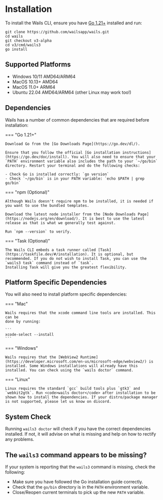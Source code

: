 # Installation

To install the Wails CLI, ensure you have [Go 1.21+](https://go.dev/dl/)
installed and run:

```shell
git clone https://github.com/wailsapp/wails.git
cd wails
git checkout v3-alpha
cd v3/cmd/wails3
go install
```

## Supported Platforms

- Windows 10/11 AMD64/ARM64
- MacOS 10.13+ AMD64
- MacOS 11.0+ ARM64
- Ubuntu 22.04 AMD64/ARM64 (other Linux may work too!)

## Dependencies

Wails has a number of common dependencies that are required before installation:

=== "Go 1.21+"

    Download Go from the [Go Downloads Page](https://go.dev/dl/).

    Ensure that you follow the official [Go installation instructions](https://go.dev/doc/install). You will also need to ensure that your `PATH` environment variable also includes the path to your `~/go/bin` directory. Restart your terminal and do the following checks:

    - Check Go is installed correctly: `go version`
    - Check `~/go/bin` is in your PATH variable: `echo $PATH | grep go/bin`

=== "npm (Optional)"

    Although Wails doesn't require npm to be installed, it is needed if you want to use the bundled templates.

    Download the latest node installer from the [Node Downloads Page](https://nodejs.org/en/download/). It is best to use the latest release as that is what we generally test against.

    Run `npm --version` to verify.

=== "Task (Optional)"

    The Wails CLI embeds a task runner called [Task](https://taskfile.dev/#/installation). It is optional, but recommended. If you do not wish to install Task, you can use the `wails3 task` command instead of `task`.
    Installing Task will give you the greatest flexibility.

## Platform Specific Dependencies

You will also need to install platform specific dependencies:

=== "Mac"

    Wails requires that the xcode command line tools are installed. This can be
    done by running:

    ```
    xcode-select --install
    ```

=== "Windows"

    Wails requires that the [WebView2 Runtime](https://developer.microsoft.com/en-us/microsoft-edge/webview2/) is installed. Some Windows installations will already have this installed. You can check using the `wails doctor` command.

=== "Linux"

    Linux requires the standard `gcc` build tools plus `gtk3` and `webkit2gtk`. Run <code>wails doctor</code> after installation to be shown how to install the dependencies. If your distro/package manager is not supported, please let us know on discord.

## System Check

Running `wails3 doctor` will check if you have the correct dependencies
installed. If not, it will advise on what is missing and help on how to rectify
any problems.

## The `wails3` command appears to be missing?

If your system is reporting that the `wails3` command is missing, check the
following:

- Make sure you have followed the Go installation guide correctly.
- Check that the `go/bin` directory is in the `PATH` environment variable.
- Close/Reopen current terminals to pick up the new `PATH` variable.
